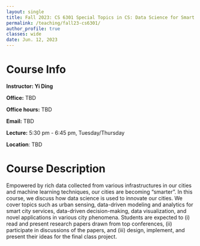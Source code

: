 ```yaml
---
layout: single
title: Fall 2023: CS 6301 Special Topics in CS: Data Science for Smart Cities
permalink: /teaching/fall23-cs6301/
author_profile: true
classes: wide
date: Jun. 12, 2023
---
```


# Course Info

**Instructor: Yi Ding**

**Office:** TBD

**Office hours:** TBD

**Email:** TBD

**Lecture:** 5:30 pm - 6:45 pm, Tuesday/Thursday

**Location**: TBD



# Course Description

Empowered by rich data collected from various infrastructures in our cities and machine learning techniques, our cities are becoming “smarter”. In this course, we discuss how data science is used to innovate our cities. We cover topics such as urban sensing, data-driven modeling and analytics for smart city services, data-driven decision-making, data visualization, and novel applications in various city phenomena. Students are expected to (i) read and present research papers drawn from top conferences, (ii) participate in discussions of the papers, and (iii) design, implement, and present their ideas for the final class project.
